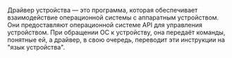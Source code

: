 Драйвер устройства — это программа, которая обеспечивает взаимодействие операционной системы с аппаратным устройством. Они предоставляют операционной системе API для управления устройством. При обращении ОС к устройству, она передаёт команды, понятные ей, а драйвер, в свою очередь, переводит эти инструкции на "язык устройства".